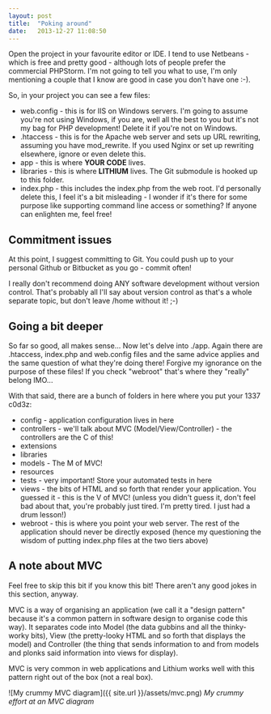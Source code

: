 ```yaml
---
layout: post
title:  "Poking around"
date:   2013-12-27 11:08:50
---
```


Open the project in your favourite editor or IDE. I tend to use Netbeans - which is free and pretty good - although lots of people prefer the commercial PHPStorm. I'm not going to tell you what to use, I'm only mentioning a couple that I know are good in case you don't have one :-).

So, in your project you can see a few files:

* web.config - this is for IIS on Windows servers. I'm going to assume you're not using Windows, if you are, well all the best to you but it's not my bag for PHP development! Delete it if you're not on Windows.
* .htaccess - this is for the Apache web server and sets up URL rewriting, assuming you have mod_rewrite. If you used Nginx or set up rewriting elsewhere, ignore or even delete this.
* app - this is where **YOUR CODE** lives.
* libraries - this is where **LITHIUM** lives. The Git submodule is hooked up to this folder.
* index.php - this includes the index.php from the web root. I'd personally delete this, I feel it's a bit misleading - I wonder if it's there for some purpose like supporting command line access or something? If anyone can enlighten me, feel free!

## Commitment issues

At this point, I suggest committing to Git. You could push up to your personal Github or Bitbucket as you go - commit often!

I really don't recommend doing ANY software development without version control. That's probably all I'll say about version control as that's a whole separate topic, but don't leave /home without it! ;-)

## Going a bit deeper

So far so good, all makes sense... Now let's delve into ./app. Again there are .htaccess, index.php and web.config files and the same advice applies and the same question of what they're doing there! Forgive my ignorance on the purpose of these files! If you check "webroot" that's where they "really" belong IMO...

With that said, there are a bunch of folders in here where you put your 1337 c0d3z:

* config - application configuration lives in here
* controllers - we'll talk about MVC (Model/View/Controller) - the controllers are the C of this!
* extensions
* libraries
* models - The M of MVC!
* resources
* tests - very important! Store your automated tests in here
* views - the bits of HTML and so forth that render your application. You guessed it - this is the V of MVC! (unless you didn't guess it, don't feel bad about that, you're probably just tired. I'm pretty tired. I just had a drum lesson!)
* webroot - this is where you point your web server. The rest of the application should never be directly exposed (hence my questioning the wisdom of putting index.php files at the two tiers above)

## A note about MVC

Feel free to skip this bit if you know this bit! There aren't any good jokes in this section, anyway.

MVC is a way of organising an application (we call it a "design pattern" because it's a common pattern in software design to organise code this way). It separates code into Model (the data gubbins and all the thinky-worky bits), View (the pretty-looky HTML and so forth that displays the model) and Controller (the thing that sends information to and from models and plonks said information into views for display).

MVC is very common in web applications and Lithium works well with this pattern right out of the box (not a real box).

![My crummy MVC diagram]({{ site.url }}/assets/mvc.png)
_My crummy effort at an MVC diagram_
